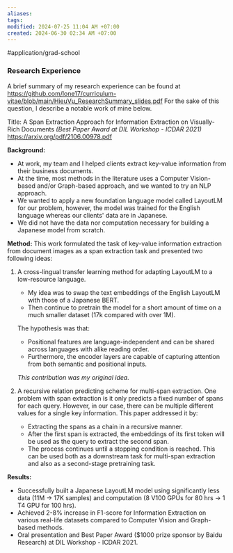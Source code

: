 ```yaml
---
aliases: 
tags: 
modified: 2024-07-25 11:04 AM +07:00
created: 2024-06-30 02:34 AM +07:00
---
```

#application/grad-school 

### Research Experience
A brief summary of my research experience can be found at
https://github.com/lone17/curriculum-vitae/blob/main/HieuVu_ResearchSummary_slides.pdf
For the sake of this question, I describe a notable work of mine below.

Title: A Span Extraction Approach for Information Extraction on Visually-Rich Documents
*(Best Paper Award at DIL Workshop - ICDAR 2021)*
https://arxiv.org/pdf/2106.00978.pdf


**Background:** 
- At work, my team and I helped clients extract key-value information from their business documents.
- At the time, most methods in the literature uses a Computer Vision-based and/or Graph-based approach, and we wanted to try an NLP approach.
- We wanted to apply a new foundation language model called LayoutLM for our problem, however, the model was trained for the English language whereas our clients' data are in Japanese.
- We did not have the data nor computation necessary for building a Japanese model from scratch.

**Method:**
This work formulated the task of key-value information extraction from document images as a
span extraction task and presented two following ideas:

1. A cross-lingual transfer learning method for adapting LayoutLM to a low-resource language.
	- My idea was to swap the text embeddings of the English LayoutLM with those of a Japanese BERT. 
	- Then continue to pretrain the model for a short amount of time on a much smaller dataset (17k compared with over 1M).
	
	The hypothesis was that:
	- Positional features are language-independent and can be shared across languages with alike reading order.
	- Furthermore, the encoder layers are capable of capturing attention from both semantic and positional inputs.
	
	*This contribution was my original idea.*
	
2. A recursive relation predicting scheme for multi-span extraction.
	One problem with span extraction is it only predicts a fixed number of spans for each query. However, in our case, there can be multiple different values for a single key information. This paper addressed it by:
	- Extracting the spans as a chain in a recursive manner.
	- After the first span is extracted, the embeddings of its first token will be used as the query to extract the second span.
	- The process continues until a stopping condition is reached.
	This can be used both as a downstream task for multi-span extraction and also as a second-stage pretraining task.

**Results:**
- Successfully built a Japanese LayoutLM model using significantly less data (11M -> 17K samples) and computation (8 V100 GPUs for 80 hrs -> 1 T4 GPU for 100 hrs).
- Achieved 2-8% increase in F1-score for Information Extraction on various real-life datasets compared to Computer Vision and Graph-based methods.
- Oral presentation and Best Paper Award ($1000 prize sponsor by Baidu Research) at DIL Workshop - ICDAR 2021.
